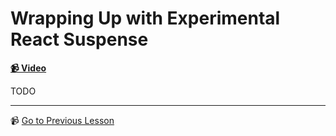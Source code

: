 # Wrapping Up with Experimental React Suspense

**[📹 Video](https://egghead.io/lessons/react-wrapping-up-with-experimental-react-suspense)**

TODO

---

📹 [Go to Previous Lesson](https://egghead.io/lessons/react-fetch-modules-eagerly-for-suspenselist)
